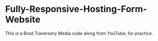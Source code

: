 # Fully-Responsive-Hosting-Form-Website
This is a Brad Traversery Media code along from YouTube; for practice. 
